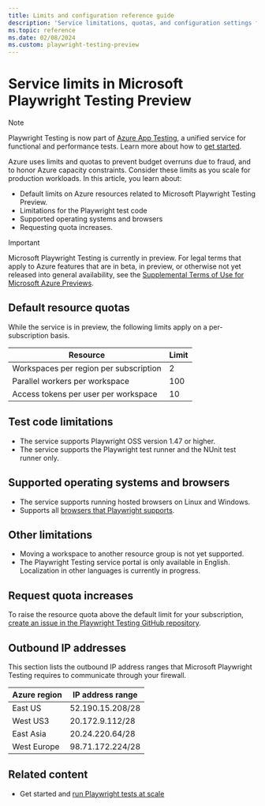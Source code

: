 ```yaml
---
title: Limits and configuration reference guide
description: 'Service limitations, quotas, and configuration settings for running Playwright testing with Microsoft Playwright Testing Preview.'
ms.topic: reference
ms.date: 02/08/2024
ms.custom: playwright-testing-preview
---
```


# Service limits in Microsoft Playwright Testing Preview

> [!NOTE]
> Playwright Testing is now part of [Azure App Testing](https://aka.ms/AzureAppTesting), a unified service for functional and performance tests. Learn more about how to [get started](https://aka.ms/AzureAppTesting/announcements).

Azure uses limits and quotas to prevent budget overruns due to fraud, and to honor Azure capacity constraints. Consider these limits as you scale for production workloads. In this article, you learn about:

- Default limits on Azure resources related to Microsoft Playwright Testing Preview.
- Limitations for the Playwright test code
- Supported operating systems and browsers
- Requesting quota increases.

> [!IMPORTANT]
> Microsoft Playwright Testing is currently in preview. For legal terms that apply to Azure features that are in beta, in preview, or otherwise not yet released into general availability, see the [Supplemental Terms of Use for Microsoft Azure Previews](https://azure.microsoft.com/support/legal/preview-supplemental-terms/).

## Default resource quotas

While the service is in preview, the following limits apply on a per-subscription basis.

| Resource  | Limit |
|---------|---------|
| Workspaces per region per subscription | 2 |
| Parallel workers per workspace | 100 |
| Access tokens per user per workspace | 10 |

## Test code limitations

- The service supports Playwright OSS version 1.47 or higher.
- The service supports the Playwright test runner and the NUnit test runner only.

## Supported operating systems and browsers

- The service supports running hosted browsers on Linux and Windows.
- Supports all [browsers that Playwright supports](https://playwright.dev/docs/browsers).

## Other limitations

- Moving a workspace to another resource group is not yet supported.
- The Playwright Testing service portal is only available in English. Localization in other languages is currently in progress.

## Request quota increases

To raise the resource quota above the default limit for your subscription, [create an issue in the Playwright Testing GitHub repository](https://github.com/microsoft/playwright-testing-service/issues/new/choose).

## Outbound IP addresses

This section lists the outbound IP address ranges that Microsoft Playwright Testing requires to communicate through your firewall.

| Azure region | IP address range |
|--------------|------------------|
| East US      | 52.190.15.208/28 |
| West US3     | 20.172.9.112/28  |
| East Asia    | 20.24.220.64/28  |
| West Europe  | 98.71.172.224/28 |

## Related content

- Get started and [run Playwright tests at scale](quickstart-run-end-to-end-tests.md)
